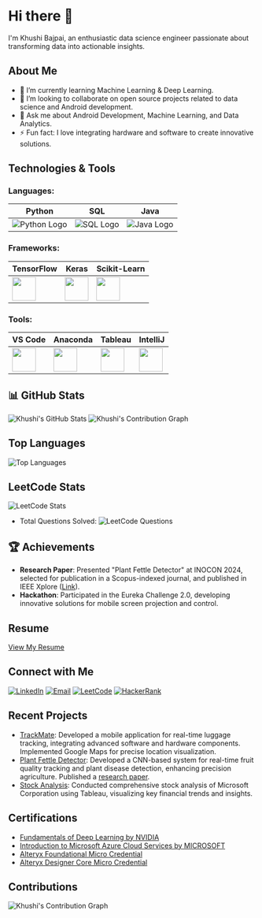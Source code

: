 # Hi there 👋

I'm Khushi Bajpai, an enthusiastic data science engineer passionate about transforming data into actionable insights.

## About Me

- 🌱 I’m currently learning Machine Learning & Deep Learning.
- 👯 I’m looking to collaborate on open source projects related to data science and Android development.
- 💬 Ask me about Android Development, Machine Learning, and Data Analytics.
- ⚡ Fun fact: I love integrating hardware and software to create innovative solutions.

## Technologies & Tools

### Languages:

| Python | SQL | Java |
|---|---|---|
| ![Python Logo](https://img.icons8.com/color/48/000000/python.png) | ![SQL Logo](https://img.icons8.com/color/48/000000/sql.png) | ![Java Logo](https://img.icons8.com/color/48/000000/java-coffee-cup-logo.png) |

### Frameworks:

| TensorFlow | Keras | Scikit-Learn |
|---|---|---|
| <img src="https://img.icons8.com/color/48/000000/tensorflow.png" width="48" height="48"> | <img src="https://upload.wikimedia.org/wikipedia/commons/a/ae/Keras_logo.svg" width="48" height="48"> | <img src="https://upload.wikimedia.org/wikipedia/commons/0/05/Scikit_learn_logo_small.svg" width="48" height="48"> |

### Tools:

| VS Code | Anaconda | Tableau | IntelliJ |
|---|---|---|---|
| <img src="https://img.icons8.com/color/48/000000/visual-studio-code-2019.png" width="48" height="48"> | <img src="https://upload.wikimedia.org/wikipedia/en/c/cd/Anaconda_Logo.png" width="48" height="48"> | <img src="https://img.icons8.com/color/48/000000/tableau-software.png" width="48" height="48"> | <img src="https://img.icons8.com/color/48/000000/intellij-idea.png" width="48" height="48"> |

## 📊 GitHub Stats
![Khushi's GitHub Stats](https://github-readme-stats.vercel.app/api?username=KhushiBajpai2003&show_icons=true&hide_title=true&hide=prs&count_private=true&theme=radical)
![Khushi's Contribution Graph](https://github-readme-streak-stats.herokuapp.com/?user=KhushiBajpai2003&theme=radical)


## Top Languages
![Top Languages](https://github-readme-stats.vercel.app/api/top-langs/?username=KhushiBajpai2003&layout=compact&theme=dark)

## LeetCode Stats
![LeetCode Stats](https://leetcard.jacoblin.cool/Khushi-Bajpai?ext=heatmap)

- Total Questions Solved: ![LeetCode Questions](https://img.shields.io/badge/dynamic/json?url=https%3A%2F%2Fleetcode-stats-api.herokuapp.com%2FKhushi-Bajpai&query=totalSolved&label=LeetCode%20Questions&style=flat&color=success&logo=leetcode)


## 🏆 Achievements

- **Research Paper**: Presented "Plant Fettle Detector" at INOCON 2024, selected for publication in a Scopus-indexed journal, and published in IEEE Xplore ([Link](https://ieeexplore.ieee.org/abstract/document/10512262/)).
- **Hackathon**: Participated in the Eureka Challenge 2.0, developing innovative solutions for mobile screen projection and control.
  
## Resume
[View My Resume](https://github.com/KhushiBajpai2003/KhushiBajpai2003/blob/main/Khushi%20Bajpai_Resume%202024.pdf)

## Connect with Me
[![LinkedIn](https://img.shields.io/badge/LinkedIn-0A66C2?style=for-the-badge&logo=linkedin&logoColor=white)](https://github.com/KhushiBajpai2003)
[![Email](https://img.shields.io/badge/Email-D14836?style=for-the-badge&logo=gmail&logoColor=white)](mailto:bajpaikv13@gmail.com)
[![LeetCode](https://img.shields.io/badge/LeetCode-FFA116?style=for-the-badge&logo=leetcode&logoColor=white)](https://leetcode.com/u/Khushi-Bajpai/)
[![HackerRank](https://img.shields.io/badge/HackerRank-2EC866?style=for-the-badge&logo=hackerrank&logoColor=white)](https://www.hackerrank.com/profile/bajpaikv)

## Recent Projects
- [TrackMate](https://github.com/KhushiBajpai2003/TrackMate): Developed a mobile application for real-time luggage tracking, integrating advanced software and hardware components. Implemented Google Maps for precise location visualization.
- [Plant Fettle Detector](https://github.com/KhushiBajpai2003/PlantFettleDetector): Developed a CNN-based system for real-time fruit quality tracking and plant disease detection, enhancing precision agriculture. Published a [research paper](https://scholar.google.co.in/scholar_url?url=https://ieeexplore.ieee.org/abstract/document/10512262/&hl=en&sa=X&ei=0mNgZqS7BPKJ6rQPoaWhkAQ&scisig=AFWwaeam_XDJI12_4F6Jras_vZky&oi=scholarr).
- [Stock Analysis](https://github.com/KhushiBajpai2003/StockAnalysis): Conducted comprehensive stock analysis of Microsoft Corporation using Tableau, visualizing key financial trends and insights.

## Certifications
- [Fundamentals of Deep Learning by NVIDIA](https://courses.nvidia.com/certificates/00a2ce405a844baeabd832697c11d108/)
- [Introduction to Microsoft Azure Cloud Services by MICROSOFT](https://www.coursera.org/account/accomplishments/verify/F8TQJECQWRMT)
- [Alteryx Foundational Micro Credential](https://www.credly.com/earner/earned/badge/63b5eca1-182a-4295-9fe7-71739dd82afb)
- [Alteryx Designer Core Micro Credential](https://www.credly.com/earner/earned/badge/c5bb24dd-3e00-494c-a83d-49804ffec78c)

## Contributions
![Khushi's Contribution Graph](https://github-readme-activity-graph.vercel.app/graph?username=KhushiBajpai2003&theme=react-dark)

